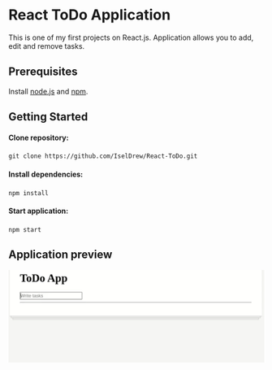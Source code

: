 # React ToDo Application

This is one of my first projects on React.js. Application allows you to add, edit and remove tasks. 

## Prerequisites

Install [node.js](https://nodejs.org/en/) and [npm](https://www.npmjs.com/).

## Getting Started

#### Clone repository:

`git clone https://github.com/IselDrew/React-ToDo.git`

#### Install dependencies:

`npm install`

#### Start application:

`npm start`

## Application preview

![ToDo Demo](demo/demo.gif)
